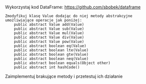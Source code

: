 Wykorzystaj kod DataFrame: https://github.com/sbobek/dataframe

    Zmodyfikuj klasę Value dodając do niej metody abstrakcyjne umożliwiające operacje jak poniżej:
        public abstract Value add(Value)
        public abstract Value sub(Value)
        public abstract Value mul(Value)
        public abstract Value div(Value)
        public abstract Value pow(Value)
        public abstract boolean eq(Value)
        public abstract boolean lte(Value)
        public abstract boolean gte(Value)
        public abstract boolean neq(Value)
        public abstract boolean equals(Object other)
        public abstract int hashCode()
 Zaimplementuj brakujące metody i przetestuj ich działanie
